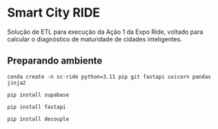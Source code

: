 # Smart City RIDE
Solução de ETL para execução da Ação 1 da Expo Ride, voltado para calcular o diagnóstico de maturidade de cidades inteligentes.


## Preparando ambiente

`conda create -n sc-ride python=3.11 pip git fastapi uvicorn pandas jinja2`

`pip install supabase`

`pip install fastapi`

`pip install decouple`